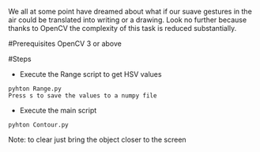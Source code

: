 We all at some point have dreamed about what if our suave gestures in the air could be translated into writing or a drawing. Look no further because thanks to OpenCV the complexity of this task is reduced substantially.

#Prerequisites
OpenCV 3 or above

#Steps
* Execute the Range script to get HSV values


```
pyhton Range.py
Press s to save the values to a numpy file
```

* Execute the main script

```
pyhton Contour.py
```

Note: to clear just bring the object closer to the screen
